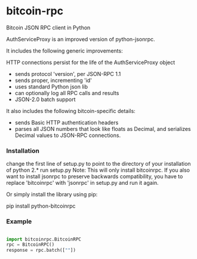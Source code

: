 # bitcoin-rpc
Bitcoin JSON RPC client in Python

AuthServiceProxy is an improved version of python-jsonrpc.

It includes the following generic improvements:

HTTP connections persist for the life of the AuthServiceProxy object
- sends protocol 'version', per JSON-RPC 1.1
- sends proper, incrementing 'id'
- uses standard Python json lib
- can optionally log all RPC calls and results
- JSON-2.0 batch support

It also includes the following bitcoin-specific details:

- sends Basic HTTP authentication headers
- parses all JSON numbers that look like floats as Decimal, and serializes Decimal values to JSON-RPC connections.

### Installation
change the first line of setup.py to point to the directory of your installation of python 2.*
run setup.py
Note: This will only install bitcoinrpc. If you also want to install jsonrpc to preserve backwards compatibility, you have to replace 'bitcoinrpc' with 'jsonrpc' in setup.py and run it again.

Or simply install the library using pip:

pip install python-bitcoinrpc

### Example

```python

import bitcoinrpc.BitcoinRPC
rpc = BitcoinRPC()
response = rpc.batch([""])

```